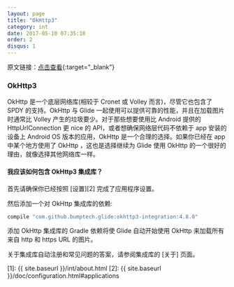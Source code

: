 ```yaml
---
layout: page
title: "OkHttp3"
category: int
date: 2017-05-10 07:35:10
order: 2
disqus: 1
---
```


原文链接：[点击查看](http://bumptech.github.io/glide/int/okhttp3.html){:target="_blank"}

### OkHttp3

OkHttp 是一个底层网络库(相较于 Cronet 或 Volley 而言)，尽管它也包含了 SPDY 的支持。OkHttp 与 Glide 一起使用可以提供可靠的性能，并且在加载图片时通常比 Volley 产生的垃圾要少。对于那些想要使用比 Android 提供的 HttpUrlConnection 更 nice 的 API，或者想确保网络层代码不依赖于 app 安装的设备上 Android OS 版本的应用，OkHttp 是一个合理的选择。如果你已经在 app 中某个地方使用了 OkHttp ，这也是选择继续为 Glide 使用 OkHttp 的一个很好的理由，就像选择其他网络库一样。

#### 我应该如何包含 OkHttp3 集成库？
首先请确保你已经按照 [设置][2] 完成了应用程序设置。

然后添加一个对 OkHttp 集成库的依赖:

```groovy
compile "com.github.bumptech.glide:okhttp3-integration:4.8.0"
```

添加 OkHttp 集成库的 Gradle 依赖将使 Glide 自动开始使用 OkHttp 来加载所有来自 http 和 https URL 的图片。

关于集成库自动注册和常见问题的答案，请参阅集成库的 [关于] 页面。

[1]: {{ site.baseurl }}/int/about.html
[2]: {{ site.baseurl }}/doc/configuration.html#applications
